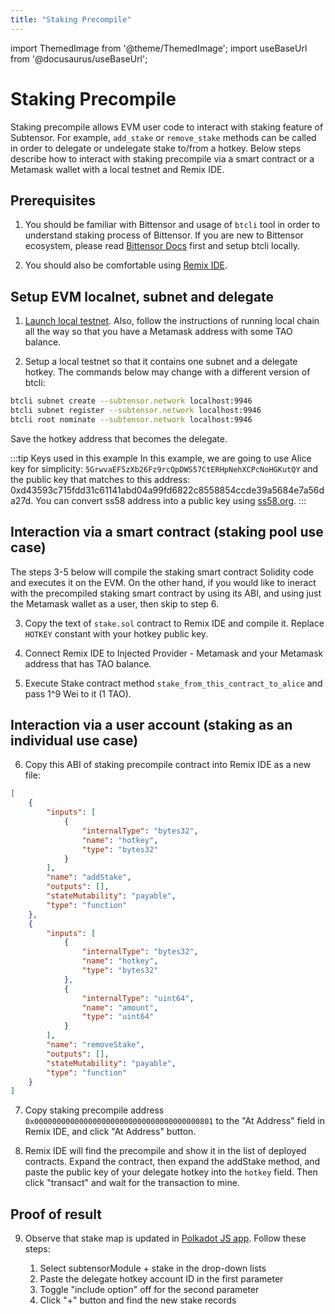 ```yaml
---
title: "Staking Precompile"
---
```


import ThemedImage from '@theme/ThemedImage';
import useBaseUrl from '@docusaurus/useBaseUrl';

# Staking Precompile

Staking precompile allows EVM user code to interact with staking feature of Subtensor. For example, `add_stake` or `remove_stake` methods can be called in order to delegate or undelegate stake to/from a hotkey. Below steps describe how to interact with staking precompile via a smart contract or a Metamask wallet with a local testnet and Remix IDE.

## Prerequisites

1. You should be familiar with Bittensor and usage of `btcli` tool in order to understand staking process of Bittensor. If you are new to Bittensor ecosystem, please read [Bittensor Docs](https://docs.bittensor.com/) first and setup btcli locally. 

2. You should also be comfortable using [Remix IDE](https://remix.ethereum.org/).

## Setup EVM localnet, subnet and delegate

1. [Launch local testnet](./evm-testnet-with-metamask-wallet.md). Also, follow the instructions of running local chain all the way so that you have a Metamask address with some TAO balance.

2. Setup a local testnet so that it contains one subnet and a delegate hotkey. The commands below may change with a different version of btcli:

```bash
btcli subnet create --subtensor.network localhost:9946
btcli subnet register --subtensor.network localhost:9946
btcli root nominate --subtensor.network localhost:9946 
```

Save the hotkey address that becomes the delegate. 

:::tip Keys used in this example
In this example, we are going to use Alice key for simplicity: `5GrwvaEF5zXb26Fz9rcQpDWS57CtERHpNehXCPcNoHGKutQY` and the public key that matches to this address: 0xd43593c715fdd31c61141abd04a99fd6822c8558854ccde39a5684e7a56da27d. You can convert ss58 address into a public key using [ss58.org](https://ss58.org/).
:::

## Interaction via a smart contract (staking pool use case)

The steps 3-5 below will compile the staking smart contract Solidity code and executes it on the EVM. On the other hand, if you would like to ineract with the precompiled staking smart contract by using its ABI, and using just the Metamask wallet as a user, then skip to step 6.

3. Copy the text of `stake.sol` contract to Remix IDE and compile it. Replace `HOTKEY` constant with your hotkey public key.

4. Connect Remix IDE to Injected Provider - Metamask and your Metamask address that has TAO balance.

5. Execute Stake contract method `stake_from_this_contract_to_alice` and pass 1^9 Wei to it (1 TAO).

## Interaction via a user account (staking as an individual use case)

6. Copy this ABI of staking precompile contract into Remix IDE as a new file:

```json
[
    {
        "inputs": [
            {
                "internalType": "bytes32",
                "name": "hotkey",
                "type": "bytes32"
            }
        ],
        "name": "addStake",
        "outputs": [],
        "stateMutability": "payable",
        "type": "function"
    },
    {
        "inputs": [
            {
                "internalType": "bytes32",
                "name": "hotkey",
                "type": "bytes32"
            },
            {
                "internalType": "uint64",
                "name": "amount",
                "type": "uint64"
            }
        ],
        "name": "removeStake",
        "outputs": [],
        "stateMutability": "payable",
        "type": "function"
    }
]
```

7. Copy staking precompile address `0x0000000000000000000000000000000000000801` to the "At Address" field in Remix IDE, and click "At Address" button.

8. Remix IDE will find the precompile and show it in the list of deployed contracts. Expand the contract, then expand the addStake method, and paste the public key of your delegate hotkey into the `hotkey` field. Then click "transact" and wait for the transaction to mine.

## Proof of result

9. Observe that stake map is updated in [Polkadot JS app](https://polkadot.js.org/apps/?rpc=ws%3A%2F%2F127.0.0.1%3A9946#/chainstate). Follow these steps:

    1. Select subtensorModule + stake in the drop-down lists
    2. Paste the delegate hotkey account ID in the first parameter
    3. Toggle "include option" off for the second parameter
    4. Click "+" button and find the new stake records

